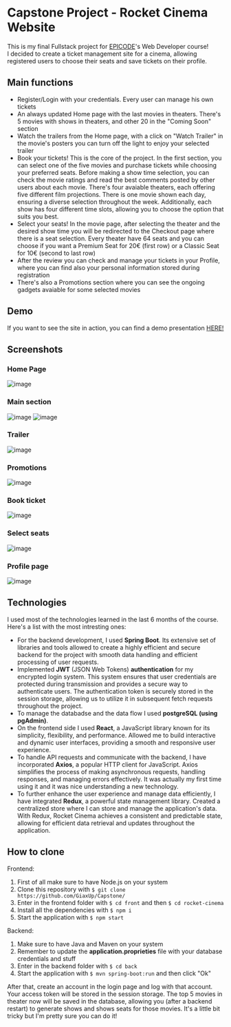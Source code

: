 # Capstone Project - Rocket Cinema Website
 This is my final Fullstack project for [EPICODE](https://epicode.com/it/)'s Web Developer course!  
I decided to create a ticket management site for a cinema, allowing registered users to choose their seats and save tickets on their profile.

## Main functions
* Register/Login with your credentials. Every user can manage his own tickets
* An always updated Home page with the last movies in theaters. There's 5 movies with shows in theaters, and other 20 in the "Coming Soon" section
* Watch the trailers from the Home page, with a click on "Watch Trailer" in the movie's posters you can turn off the light to enjoy your selected trailer
* Book your tickets! This is the core of the project. In the first section, you can select one of the five movies and purchase tickets while choosing your preferred seats. Before making a show time selection, you can check the movie ratings and read the best comments posted by other users about each movie. There's four avaiable theaters, each offering five different film projections. There is one movie shown each day, ensuring a diverse selection throughout the week. Additionally, each show has four different time slots, allowing you to choose the option that suits you best.
* Select your seats! In the movie page, after selecting the theater and the desired show time you will be redirected to the Checkout page where there is a seat selection. Every theater have 64 seats and you can choose if you want a Premium Seat for 20€ (first row) or a Classic Seat for 10€ (second to last row)
* After the review you can check and manage your tickets in your Profile, where you can find also your personal information stored during registration
* There's also a Promotions section where you can see the ongoing gadgets avaiable for some selected movies
## Demo
If you want to see the site in action, you can find a demo presentation <a href="https://www.youtube.com/watch?v=rV5nATfn-ko" target="_blank">HERE!</a>
## Screenshots
### Home Page
![image](https://github.com/GiaxUp/capstone/assets/40038797/0f8cd1c0-7861-429b-80e2-c7250353f6c1)
### Main section
![image](https://github.com/GiaxUp/capstone/assets/40038797/c4eccf40-cbad-4e77-9161-9a2458b3a877)
![image](https://github.com/GiaxUp/capstone/assets/40038797/de25bece-beb8-4940-9f4b-e60a21717b81)
### Trailer
![image](https://github.com/GiaxUp/capstone/assets/40038797/9670a5d3-8312-4505-a6de-bbfbf6ef076b)
### Promotions
![image](https://github.com/GiaxUp/capstone/assets/40038797/afb4fc8f-f29d-4e74-832d-1eb2da173aa4)
### Book ticket
![image](https://github.com/GiaxUp/capstone/assets/40038797/a731b838-2273-4a59-a5fa-1b7427e0dfb4)
### Select seats
![image](https://github.com/GiaxUp/capstone/assets/40038797/75b28765-ed23-4cfc-8462-17b155bcae70)
### Profile page
![image](https://github.com/GiaxUp/capstone/assets/40038797/d69a8178-4df2-4ba4-88fe-b32c83024646)
## Technologies
I used most of the technologies learned in the last 6 months of the course. Here's a list with the most intresting ones:
* For the backend development, I used **Spring Boot**. Its extensive set of libraries and tools allowed to create a highly efficient and secure backend for the project with smooth data handling and efficient processing of user requests.
* Implemented **JWT** (JSON Web Tokens) **authentication** for my encrypted login system. This system ensures that user credentials are protected during transmission and provides a secure way to authenticate users. The authentication token is securely stored in the session storage, allowing us to utilize it in subsequent fetch requests throughout the project.
* To manage the databadse and the data flow I used **postgreSQL (using pgAdmin)**.
* On the frontend side I used **React**, a JavaScript library known for its simplicity, flexibility, and performance. Allowed me to build interactive and dynamic user interfaces, providing a smooth and responsive user experience.
* To handle API requests and communicate with the backend, I have incorporated **Axios**, a popular HTTP client for JavaScript. Axios simplifies the process of making asynchronous requests, handling responses, and managing errors effectively. It was actually my first time using it and it was nice understanding a new technology.
* To further enhance the user experience and manage data efficiently, I have integrated **Redux**, a powerful state management library. Created a centralized store where I can store and manage the application's data. With Redux, Rocket Cinema achieves a consistent and predictable state, allowing for efficient data retrieval and updates throughout the application.
## How to clone
Frontend:
1. First of all make sure to have Node.js on your system
2. Clone this repository with `$ git clone https://github.com/GiaxUp/Capstone/`
3. Enter in the frontend folder with `$ cd front` and then `$ cd rocket-cinema`
4. Install all the dependencies with `$ npm i`
5. Start the application with `$ npm start` 
 
Backend:
1. Make sure to have Java and Maven on your system
2. Remember to update the **application.proprieties** file with your database credentials and stuff
3. Enter in the backend folder with `$ cd back`
4. Start the application with `$ mvn spring-boot:run` and then click "Ok"

After that, create an account in the login page and log with that account. Your access token will be stored in the session storage. The top 5 movies in theater now will be saved in the database, allowing you (after a backend restart) to generate shows and shows seats for those movies. It's a little bit tricky but I'm pretty sure you can do it!
